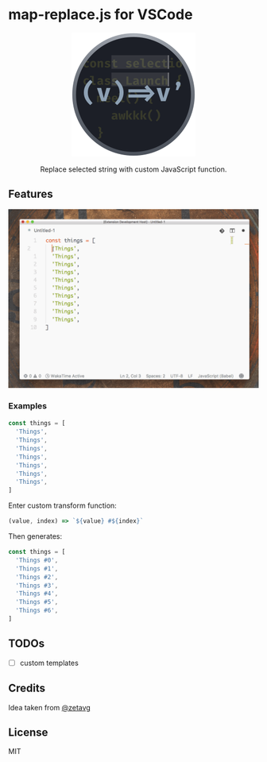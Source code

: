 # map-replace.js for VSCode

<p align="center">
  <img src="doc/images/logo.png" width="250" height="250">
</p>

<p align="center">
Replace selected string with custom JavaScript function.
</p>

## Features

![gif](doc/images/map-replace-js.gif)

### Examples

```javascript
const things = [
  'Things',
  'Things',
  'Things',
  'Things',
  'Things',
  'Things',
  'Things',
]
```

Enter custom transform function:

```javascript
(value, index) => `${value} #${index}`
```

Then generates:

```javascript
const things = [
  'Things #0',
  'Things #1',
  'Things #2',
  'Things #3',
  'Things #4',
  'Things #5',
  'Things #6',
]
```

## TODOs

- [ ] custom templates

## Credits

Idea taken from [@zetavg](https://github.com/zetavg)

## License

MIT

